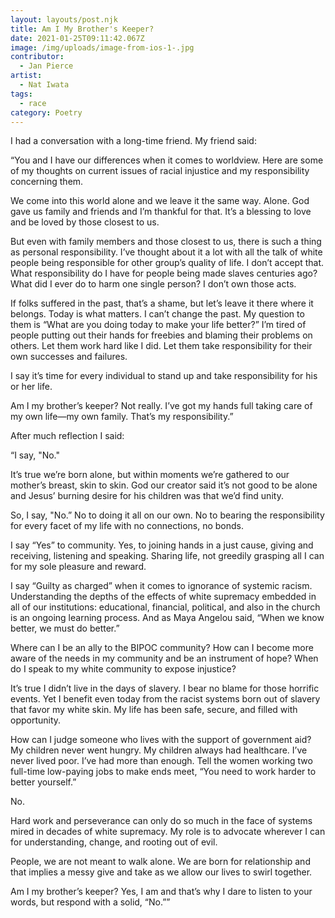 ```yaml
---
layout: layouts/post.njk
title: Am I My Brother's Keeper?
date: 2021-01-25T09:11:42.067Z
image: /img/uploads/image-from-ios-1-.jpg
contributor:
  - Jan Pierce
artist:
  - Nat Iwata
tags:
  - race
category: Poetry
---
```

I had a conversation with a long-time friend. My friend said:

“You and I have our differences when it comes to worldview. Here are some of my thoughts on current issues of racial injustice and my responsibility concerning them.

We come into this world alone and we leave it the same way. Alone. God gave us family and friends and I’m thankful for that. It’s a blessing to love and be loved by those closest to us.

But even with family members and those closest to us, there is such a thing as personal responsibility. I’ve thought about it a lot with all the talk of white people being responsible for other group’s quality of life. I don’t accept that. What responsibility do I have for people being made slaves centuries ago? What did I ever do to harm one single person? I don’t own those acts.

If folks suffered in the past, that’s a shame, but let’s leave it there where it belongs. Today is what matters. I can’t change the past. My question to them is “What are you doing today to make your life better?” I’m tired of people putting out their hands for freebies and blaming their problems on others. Let them work hard like I did. Let them take responsibility for their own successes and failures.

I say it’s time for every individual to stand up and take responsibility for his or her life.

Am I my brother’s keeper? Not really. I’ve got my hands full taking care of my own life—my own family. That’s my responsibility.”



After much reflection I said:

“I say, "No." 

It’s true we’re born alone, but within moments we’re gathered to our mother’s breast, skin to skin. God our creator said it’s not good to be alone and Jesus’ burning desire for his children was that we’d find unity. 

So, I say, "No.” No to doing it all on our own. No to bearing the responsibility for every facet of my life with no connections, no bonds.

I say “Yes” to community. Yes, to joining hands in a just cause, giving and receiving, listening and speaking. Sharing life, not greedily grasping all I can for my sole pleasure and reward.

I say “Guilty as charged” when it comes to ignorance of systemic racism. Understanding the depths of the effects of white supremacy embedded in all of our institutions: educational, financial, political, and also in the church is an ongoing learning process. And as Maya Angelou said, “When we know better, we must do better.”

Where can I be an ally to the BIPOC community? How can I become more aware of the needs in my community and be an instrument of hope? When do I speak to my white community to expose injustice?

It’s true I didn’t live in the days of slavery. I bear no blame for those horrific events. Yet I benefit even today from the racist systems born out of slavery that favor my white skin. My life has been safe, secure, and filled with opportunity. 

How can I judge someone who lives with the support of government aid? My children never went hungry. My children always had healthcare. I’ve never lived poor.  I’ve had more than enough. Tell the women working two full-time low-paying jobs to make ends meet, “You need to work harder to better yourself.” 

No.

Hard work and perseverance can only do so much in the face of systems mired in decades of white supremacy. My role is to advocate wherever I can for understanding, change, and rooting out of evil.

People, we are not meant to walk alone. We are born for relationship and that implies a messy give and take as we allow our lives to swirl together. 

Am I my brother’s keeper? Yes, I am and that’s why I dare to listen to your words, but respond with a solid, “No.””